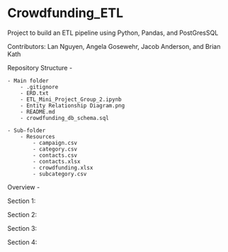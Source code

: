 # Crowdfunding_ETL

Project to build an ETL pipeline using Python, Pandas, and PostGresSQL

Contributors: Lan Nguyen, Angela Gosewehr, Jacob Anderson, and Brian Kath

Repository Structure - 

	- Main folder
		- .gitignore
		- ERD.txt
		- ETL_Mini_Project_Group_2.ipynb
		- Entity Relationship Diagram.png
		- README.md
		- crowdfunding_db_schema.sql

	- Sub-folder
		- Resources
			- campaign.csv
			- category.csv
			- contacts.csv
			- contacts.xlsx
			- crowdfunding.xlsx
			- subcategory.csv

Overview - 

Section 1: 

Section 2: 

Section 3: 

Section 4: 